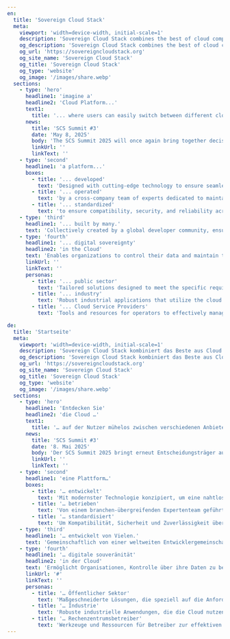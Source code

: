 ```yaml
---
en:
  title: 'Sovereign Cloud Stack'
  meta:
    viewport: 'width=device-width, initial-scale=1'
    description: 'Sovereign Cloud Stack combines the best of cloud computing in one unified standard.'
    og_description: 'Sovereign Cloud Stack combines the best of cloud computing in one unified standard.'
    og_url: 'https://sovereigncloudstack.org'
    og_site_name: 'Sovereign Cloud Stack'
    og_title: 'Sovereign Cloud Stack'
    og_type: 'website'
    og_image: '/images/share.webp'
  sections:
    - type: 'hero'
      headline1: 'imagine a'
      headline2: 'Cloud Platform...'
      text1:
        title: '... where users can easily switch between different cloud service providers without being locked in.'
      news:
        title: 'SCS Summit #3'
        date: 'May 8, 2025'
        body: 'The SCS Summit 2025 will once again bring together decision-makers from politics and business. Stay tuned for further announcements!'
        linkUrl: ''
        linkText: ''
    - type: 'second'
      headline1: 'a platform...'
      boxes:
        - title: '... developed'
          text: 'Designed with cutting-edge technology to ensure seamless integration and optimal performance across different cloud environments.'
        - title: '... operated'
          text: 'by a cross-company team of experts dedicated to maintaining high availability, security, and continuous improvement, sharing operational knowledge.'
        - title: '... standardized'
          text: 'to ensure compatibility, security, and reliability across various data center operators with the option of certification.'
    - type: 'third'
      headline1: '... built by many.'
      text: 'Collectively created by a global developer community, ensuring a diverse and innovative approach to solving complex cloud challenges without vendor lock-in.'
    - type: 'fourth'
      headline1: '... digital sovereignty'
      headline2: 'in the Cloud'
      text: 'Enables organizations to control their data and maintain their independence from proprietary software.'
      linkUrl: ''
      linkText: ''
      personas:
        - title: '... public sector'
          text: 'Tailored solutions designed to meet the specific requirements of government agencies to ensure compliance and security sustainably.'
        - title: '... industry'
          text: 'Robust industrial applications that utilize the cloud to enhance scalability, efficiency, and operational capability.'
        - title: '... Cloud Service Providers'
          text: 'Tools and resources for operators to effectively manage cloud resources to optimize costs and improve service.'

de:
  title: 'Startseite'
  meta:
    viewport: 'width=device-width, initial-scale=1'
    description: 'Sovereign Cloud Stack kombiniert das Beste aus Cloud Computing in einem einheitlichen Standard.'
    og_description: 'Sovereign Cloud Stack kombiniert das Beste aus Cloud Computing in einem einheitlichen Standard.'
    og_url: 'https://sovereigncloudstack.org'
    og_site_name: 'Sovereign Cloud Stack'
    og_title: 'Sovereign Cloud Stack'
    og_type: 'website'
    og_image: '/images/share.webp'
  sections:
    - type: 'hero'
      headline1: 'Entdecken Sie'
      headline2: 'die Cloud …'
      text1:
        title: '… auf der Nutzer mühelos zwischen verschiedenen Anbietern wechseln können.'
      news:
        title: 'SCS Summit #3'
        date: '8. Mai 2025'
        body: 'Der SCS Summit 2025 bringt erneut Entscheidungsträger aus Politik und Wirtschaft zusammen. Bleiben Sie gespannt auf weitere Ankündigungen!'
        linkUrl: ''
        linkText: ''
    - type: 'second'
      headline1: 'eine Plattform…'
      boxes:
        - title: '… entwickelt'
          text: 'Mit modernster Technologie konzipiert, um eine nahtlose Integration und optimale Performance in verschiedenen Cloud-Umgebungen zu ermöglichen.'
        - title: '… betrieben'
          text: 'Von einem branchen-übergreifenden Expertenteam geführt, das sich der Aufrechterhaltung von hoher Verfügbarkeit, Sicherheit und kontinuierlicher Verbesserung verschrieben hat und Betriebswissen teilt.'
        - title: '… standardisiert'
          text: 'Um Kompatibilität, Sicherheit und Zuverlässigkeit über verschiedene Rechenzentrumsbetreiber hinweg zu gewährleisten, einschließlich der Option einer Zertifizierung.'
    - type: 'third'
      headline1: '… entwickelt von Vielen.'
      text: 'Gemeinschaftlich von einer weltweiten Entwicklergemeinschaft erstellt, die einen vielfältigen und innovativen Ansatz zur Lösung komplexer Cloud-Herausforderungen bietet, ohne an einen Anbieter gebunden zu sein.'
    - type: 'fourth'
      headline1: '… digitale souveränität'
      headline2: 'in der Cloud'
      text: 'Ermöglicht Organisationen, Kontrolle über ihre Daten zu behalten und ihre Unabhängigkeit von proprietärer Software zu sichern.'
      linkUrl: '#'
      linkText: ''
      personas:
        - title: '… Öffentlicher Sektor'
          text: 'Maßgeschneiderte Lösungen, die speziell auf die Anforderungen von Behörden abgestimmt sind, um Compliance und Sicherheit langfristig zu gewährleisten.'
        - title: '… Industrie'
          text: 'Robuste industrielle Anwendungen, die die Cloud nutzen, um Skalierbarkeit, Effizienz und verbesserte Betriebsfähigkeit zu fördern.'
        - title: '… Rechenzentrumsbetreiber'
          text: 'Werkzeuge und Ressourcen für Betreiber zur effektiven Verwaltung von Cloud-Ressourcen und zur Optimierung der Kosten und Verbesserung des Services.'
---
```

